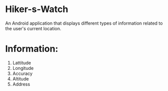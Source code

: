 # Hiker-s-Watch
An Android application that displays different types of information related to the user's current location.

# Information:
1. Lattitude
2. Longitude
3. Accuracy
4. Altitude
5. Address
